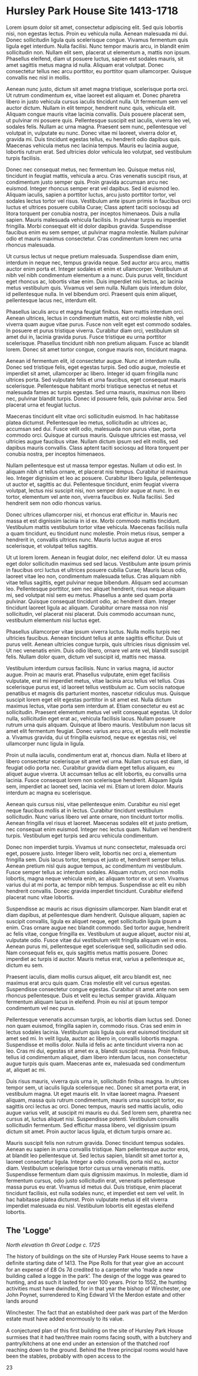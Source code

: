 # Hursley Park House Site 1413-1718

Lorem ipsum dolor sit amet, consectetur adipiscing elit. Sed quis lobortis nisi, non egestas lectus. Proin eu vehicula nulla. Aenean malesuada mi dui. Donec sollicitudin ligula quis scelerisque congue. Vivamus fermentum quis ligula eget interdum. Nulla facilisi. Nunc tempor mauris arcu, in blandit enim sollicitudin non. Nullam elit sem, placerat ut elementum a, mattis non ipsum. Phasellus eleifend, diam ut posuere luctus, sapien est sodales mauris, sit amet sagittis metus magna id nulla. Aliquam erat volutpat. Donec consectetur tellus nec arcu porttitor, eu porttitor quam ullamcorper. Quisque convallis nec nisl in mollis.

Aenean nunc justo, dictum sit amet magna tristique, scelerisque porta orci. Ut rutrum condimentum ex, vitae laoreet est aliquam et. Donec pharetra libero in justo vehicula cursus iaculis tincidunt nulla. Ut fermentum sem vel auctor dictum. Nullam in elit tempor, hendrerit nunc quis, vehicula elit. Aliquam congue mauris vitae lacinia convallis. Duis posuere placerat sem, ut pulvinar mi posuere quis. Pellentesque suscipit est iaculis, viverra leo vel, sodales felis. Nullam ac urna magna. Praesent sem nunc, pellentesque vel volutpat in, vulputate eu nunc. Donec vitae mi laoreet, viverra dolor et, gravida mi. Duis tincidunt egestas tellus, eu hendrerit odio dapibus quis. Maecenas vehicula metus nec lacinia tempus. Mauris eu lacinia augue, lobortis rutrum erat. Sed ultricies dolor vehicula leo volutpat, sed vestibulum turpis facilisis.

Donec nec consequat metus, nec fermentum leo. Quisque metus nisl, tincidunt in feugiat mattis, vehicula a arcu. Cras venenatis suscipit risus, at condimentum justo semper quis. Proin gravida accumsan arcu nec euismod. Integer rhoncus semper erat vel dapibus. Sed id euismod leo. Aliquam iaculis, sapien a porttitor luctus, arcu justo porttitor tortor, vel sodales lectus tortor vel risus. Vestibulum ante ipsum primis in faucibus orci luctus et ultrices posuere cubilia Curae; Class aptent taciti sociosqu ad litora torquent per conubia nostra, per inceptos himenaeos. Duis a nulla sapien. Mauris malesuada vehicula facilisis. In pulvinar turpis eu imperdiet fringilla. Morbi consequat elit id dolor dapibus gravida. Suspendisse faucibus enim eu sem semper, ut pulvinar magna molestie. Nullam pulvinar odio et mauris maximus consectetur. Cras condimentum lorem nec urna rhoncus malesuada.

Ut cursus lectus ut neque pretium malesuada. Suspendisse diam enim, interdum in neque nec, tempus gravida neque. Sed auctor arcu arcu, mattis auctor enim porta et. Integer sodales et enim et ullamcorper. Vestibulum ut nibh vel nibh condimentum elementum a a nunc. Duis purus velit, tincidunt eget rhoncus ac, lobortis vitae enim. Duis imperdiet nisi lectus, ac lacinia metus vestibulum quis. Vivamus vel sem nulla. Nullam quis interdum dolor, id pellentesque nulla. In vel bibendum orci. Praesent quis enim aliquet, pellentesque lacus nec, interdum elit.

Phasellus iaculis arcu et magna feugiat finibus. Nam mattis interdum orci. Aenean ultrices, lectus in condimentum mattis, est orci molestie nibh, vel viverra quam augue vitae purus. Fusce non velit eget est commodo sodales. In posuere et purus tristique viverra. Curabitur diam orci, vestibulum sit amet dui in, lacinia gravida purus. Fusce tristique eu urna porttitor scelerisque. Phasellus tincidunt nibh non pretium aliquam. Fusce ac blandit lorem. Donec sit amet tortor congue, congue mauris non, tincidunt magna.

Aenean id fermentum elit, id consectetur augue. Nunc at interdum nulla. Donec sed tristique felis, eget egestas turpis. Sed odio augue, molestie et imperdiet sit amet, ullamcorper ac libero. Integer id quam fringilla nunc ultrices porta. Sed vulputate felis et urna faucibus, eget consequat mauris scelerisque. Pellentesque habitant morbi tristique senectus et netus et malesuada fames ac turpis egestas. Sed urna mauris, maximus non libero nec, pulvinar blandit turpis. Donec id posuere felis, quis pulvinar arcu. Sed placerat urna et feugiat luctus.

Maecenas tincidunt elit vitae orci sollicitudin euismod. In hac habitasse platea dictumst. Pellentesque leo metus, sollicitudin ac ultrices ac, accumsan sed dui. Fusce velit odio, malesuada non purus vitae, porta commodo orci. Quisque at cursus mauris. Quisque ultricies est massa, vel ultricies augue faucibus vitae. Nullam dictum ipsum sed elit mollis, sed dapibus mauris convallis. Class aptent taciti sociosqu ad litora torquent per conubia nostra, per inceptos himenaeos.

Nullam pellentesque est ut massa tempor egestas. Nullam ut odio est. In aliquam nibh ut tellus ornare, et placerat nisi tempus. Curabitur id maximus leo. Integer dignissim et leo ac posuere. Curabitur libero ligula, pellentesque ut auctor et, sagittis ac dui. Pellentesque tincidunt, enim feugiat viverra volutpat, lectus nisi suscipit nisi, non semper dolor augue at nunc. In ex tortor, elementum vel ante non, viverra faucibus ex. Nulla facilisi. Sed hendrerit sem non odio rhoncus varius.

Donec ultrices ullamcorper nisi, et rhoncus erat efficitur in. Mauris nec massa et est dignissim lacinia in id ex. Morbi commodo mattis tincidunt. Vestibulum mattis vestibulum tortor vitae vehicula. Maecenas facilisis nulla a quam tincidunt, eu tincidunt nunc molestie. Proin metus risus, semper a hendrerit in, convallis ultrices nunc. Mauris luctus augue at eros scelerisque, et volutpat tellus sagittis.

Ut ut lorem lorem. Aenean in feugiat dolor, nec eleifend dolor. Ut eu massa eget dolor sollicitudin maximus sed sed lacus. Vestibulum ante ipsum primis in faucibus orci luctus et ultrices posuere cubilia Curae; Mauris lacus odio, laoreet vitae leo non, condimentum malesuada tellus. Cras aliquam nibh vitae tellus sagittis, eget pulvinar neque bibendum. Aliquam sed accumsan leo. Pellentesque porttitor, sem nec aliquet hendrerit, risus neque aliquam mi, sed volutpat nisl sem eu metus. Phasellus a ante sed quam porta pulvinar. Quisque consequat tincidunt odio, ac hendrerit diam. Integer tincidunt laoreet ligula ac aliquam. Curabitur ornare massa non nisl sollicitudin, vel placerat nisi placerat. Duis commodo accumsan nunc, vestibulum elementum nisi luctus eget.

Phasellus ullamcorper vitae ipsum viverra luctus. Nulla mollis turpis nec ultricies faucibus. Aenean tincidunt tellus at ante sagittis efficitur. Duis ut purus velit. Aenean ultricies congue turpis, quis ultricies risus dignissim vel. Ut nec venenatis enim. Duis odio libero, ornare vel ante vel, blandit suscipit felis. Nullam dolor quam, dictum vel suscipit id, mattis nec massa.

Vestibulum interdum cursus facilisis. Nunc in varius magna, id auctor augue. Proin ac mauris erat. Phasellus vulputate, enim eget facilisis vulputate, erat mi imperdiet metus, vitae lacinia arcu tellus vel tellus. Cras scelerisque purus est, id laoreet tellus vestibulum ac. Cum sociis natoque penatibus et magnis dis parturient montes, nascetur ridiculus mus. Quisque suscipit lorem eget elit egestas porttitor in sit amet est. Nulla dictum maximus lectus, vitae porta sem interdum at. Etiam consectetur eu est ac sollicitudin. Praesent elementum metus vel velit consequat egestas. Ut dolor nulla, sollicitudin eget erat ac, vehicula facilisis lacus. Nullam posuere rutrum urna quis aliquam. Quisque at libero mauris. Vestibulum non lacus sit amet elit fermentum feugiat. Donec varius arcu arcu, et iaculis velit molestie a. Vivamus gravida, dui ut fringilla euismod, neque ex egestas nisi, vel ullamcorper nunc ligula in ligula.

Proin ut nulla iaculis, condimentum erat at, rhoncus diam. Nulla et libero at libero consectetur scelerisque sit amet vel urna. Nullam cursus est diam, id feugiat odio porta nec. Curabitur gravida diam eget tellus aliquam, eu aliquet augue viverra. Ut accumsan tellus ac elit lobortis, eu convallis urna lacinia. Fusce consequat lorem non scelerisque hendrerit. Aliquam ligula sem, imperdiet ac laoreet sed, lacinia vel mi. Etiam ut lorem dolor. Mauris interdum ac magna eu scelerisque.

Aenean quis cursus nisi, vitae pellentesque enim. Curabitur eu nisl eget neque faucibus mollis at in lectus. Curabitur tincidunt vestibulum sollicitudin. Nunc varius libero vel ante ornare, non tincidunt tortor mollis. Aenean fringilla vel risus et laoreet. Maecenas sodales elit et justo pretium, nec consequat enim euismod. Integer nec lectus quam. Nullam vel hendrerit turpis. Vestibulum eget turpis sed arcu vehicula condimentum.

Donec non imperdiet turpis. Vivamus ut nunc consectetur, malesuada orci eget, posuere justo. Integer libero velit, lobortis nec orci a, elementum fringilla sem. Duis lacus tortor, tempus et justo et, hendrerit semper tellus. Aenean pretium nisl quis augue tempus, ac condimentum mi vestibulum. Fusce semper tellus ac interdum sodales. Aliquam rutrum, orci non mollis lobortis, magna neque vehicula enim, ac aliquam tortor ex ut sem. Vivamus varius dui at mi porta, ac tempor nibh tempus. Suspendisse ac elit eu nibh hendrerit convallis. Donec gravida imperdiet tincidunt. Curabitur eleifend placerat nunc vitae lobortis.

Suspendisse ac mauris ac risus dignissim ullamcorper. Nam blandit erat et diam dapibus, at pellentesque diam hendrerit. Quisque aliquam, sapien ac suscipit convallis, ligula ex aliquet neque, eget sollicitudin ligula ipsum a enim. Cras ornare augue nec blandit commodo. Sed tortor augue, hendrerit ac felis vitae, congue fringilla ex. Vestibulum ut augue aliquet, auctor nisi at, vulputate odio. Fusce vitae dui vestibulum velit fringilla aliquam vel in eros. Aenean purus mi, pellentesque eget scelerisque sed, sollicitudin sed odio. Nam consequat felis ex, quis sagittis metus mattis posuere. Donec imperdiet ac turpis id auctor. Mauris metus erat, varius a pellentesque ac, dictum eu sem.

Praesent iaculis, diam mollis cursus aliquet, elit arcu blandit est, nec maximus erat arcu quis quam. Cras molestie elit vel cursus egestas. Suspendisse consectetur congue egestas. Curabitur sit amet ante non sem rhoncus pellentesque. Duis et velit eu lectus semper gravida. Aliquam fermentum aliquam lacus in eleifend. Proin eu nisl at ipsum tempor condimentum vel nec purus.

Pellentesque venenatis accumsan turpis, ac lobortis diam luctus sed. Donec non quam euismod, fringilla sapien in, commodo risus. Cras sed enim in lectus sodales lacinia. Vestibulum quis ligula quis erat euismod tincidunt sit amet sed mi. In velit ligula, auctor ac libero in, convallis lobortis magna. Suspendisse et mollis dolor. Nulla id felis ac ante tincidunt viverra non ac leo. Cras mi dui, egestas sit amet ex a, blandit suscipit massa. Proin finibus, tellus id condimentum aliquet, diam libero interdum lacus, non consectetur augue turpis quis quam. Maecenas ante ex, malesuada sed condimentum at, aliquet ac mi.

Duis risus mauris, viverra quis urna in, sollicitudin finibus magna. In ultrices tempor sem, ut iaculis ligula scelerisque nec. Donec sit amet porta erat, in vestibulum magna. Ut eget mauris elit. In vitae laoreet magna. Praesent aliquam, massa quis rutrum condimentum, mauris urna suscipit tortor, eu sagittis orci lectus ac orci. Donec tempus, mauris sed mattis iaculis, odio augue varius velit, at suscipit mi mauris eu dui. Sed lorem sem, pharetra nec cursus at, luctus aliquet nisi. Suspendisse potenti. Vestibulum convallis sollicitudin fermentum. Sed efficitur massa libero, vel dignissim ipsum dictum sit amet. Proin auctor lacus ligula, et dictum turpis ornare ac.

Mauris suscipit felis non rutrum gravida. Donec tincidunt tempus sodales. Aenean eu sapien in urna convallis tristique. Nam pellentesque auctor eros, at blandit leo pellentesque ut. Sed lectus sapien, blandit sit amet tortor a, laoreet consectetur ligula. Integer a odio convallis, porta nisl eu, auctor diam. Vestibulum scelerisque tortor cursus urna venenatis mattis. Suspendisse fermentum diam quis dignissim maximus. In molestie, diam id fermentum cursus, odio justo sollicitudin erat, venenatis pellentesque massa purus eu erat. Vivamus id metus dui. Duis tristique, enim placerat tincidunt facilisis, est nulla sodales nunc, et imperdiet est sem vel velit. In hac habitasse platea dictumst. Proin vulputate metus id elit viverra imperdiet malesuada eu nisl. Vestibulum lobortis elit egestas eleifend lobortis.

## The 'Logge'
 



*North elevation th Great Lodge c. 1725*


The history of buildings on the site of Hursley
Park House seems to have a deﬁnite starting
date of 1413. The Pipe Rolls for that year give
an account for an expense of £8 Os 7d credited
to a carpenter who ‘made a new building
called a logge in the park’. The design of the
logge was geared to hunting, and as such it
lasted for over 100 years. Prior to 1552, the
hunting activities must have dwindled, for in
that year the bishop of Winchester, one John
Poynet, surrendered to King Edward VI the
Merdon estate and other lands around

 

Winchester. The fact that an established deer
park was part of the Merdon estate must
have added enormously to its value.

A conjectured plan of this ﬁrst building on the
site of Hursley Park House surmises that it
had two/three main rooms facing south, with a
butchery and pantry/kitchens at one end
under an extension of the thatched roof
reaching down to the ground. Behind the
three principal rooms would have been the
stables, probably with open access to the

23

 

